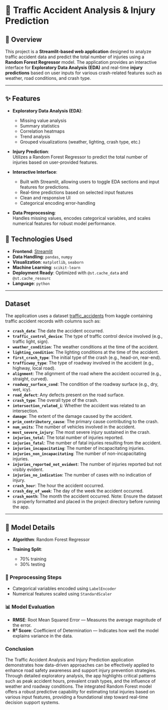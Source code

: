 # 🚗 Traffic Accident Analysis & Injury Prediction

## 📝 Overview

This project is a **Streamlit-based web application** designed to analyze traffic accident data and predict the total number of injuries using a **Random Forest Regressor** model. The application provides an interactive interface for **Exploratory Data Analysis (EDA)** and real-time **injury predictions** based on user inputs for various crash-related features such as weather, road conditions, and crash type.

---

## ✨ Features

- **Exploratory Data Analysis (EDA)**:  
  - Missing value analysis
  - Summary statistics
  - Correlation heatmaps
  - Trend analysis
  - Grouped visualizations (weather, lighting, crash type, etc.)

- **Injury Prediction**:  
  Utilizes a Random Forest Regressor to predict the total number of injuries based on user-provided features.

- **Interactive Interface**:  
  - Built with Streamlit, allowing users to toggle EDA sections and input features for predictions.
  - Real-time predictions based on selected input features
  - Clean and responsive UI
  - Categorical encoding error-handling

- **Data Preprocessing**:  
  Handles missing values, encodes categorical variables, and scales numerical features for robust model performance.


## 🧠 Technologies Used

- **Frontend**: [Streamlit](https://streamlit.io/)
- **Data Handling**: `pandas`, `numpy`
- **Visualization**: `matplotlib`, `seaborn`
- **Machine Learning**: `scikit-learn`
- **Deployment Ready**: Optimized with `@st.cache_data` and `@st.cache_resourc`
- **Language**: `python`
  
--------------------------------------------------------------------------------------------------------------------------------------
##  Dataset 

The application uses a dataset [traffic_accidents](https://www.kaggle.com/datasets/oktayrdeki/traffic-accidents?resource=download) from kaggle containing traffic accident records with columns such as:
- **`crash_date`**: The date the accident occurred.
- **`traffic_control_device`**: The type of traffic control device involved (e.g., traffic light, sign).
- **`weather_condition`**: The weather conditions at the time of the accident.
- **`lighting_condition`**: The lighting conditions at the time of the accident.
- **`first_crash_type`**: The initial type of the crash (e.g., head-on, rear-end).
- **`trafficway_type`**: The type of roadway involved in the accident (e.g., highway, local road).
- **`alignment`**: The alignment of the road where the accident occurred (e.g., straight, curved).
- **`roadway_surface_cond`**: The condition of the roadway surface (e.g., dry, wet, icy).
- **`road_defect`**: Any defects present on the road surface.
- **`crash_type`**: The overall type of the crash.
- **`intersection_related_i`**: Whether the accident was related to an intersection.
- **`damage`**: The extent of the damage caused by the accident.
- **`prim_contributory_cause`**: The primary cause contributing to the crash.
- **`num_units`**: The number of vehicles involved in the accident.
- **`most_severe_injury`**: The most severe injury sustained in the crash.
- **`injuries_total`**: The total number of injuries reported.
- **`injuries_fatal`**: The number of fatal injuries resulting from the accident.
- **`injuries_incapacitating`**: The number of incapacitating injuries.
- **`injuries_non_incapacitating`**: The number of non-incapacitating injuries.
- **`injuries_reported_not_evident`**: The number of injuries reported but not visibly evident.
- **`injuries_no_indication`**: The number of cases with no indication of injury.
- **`crash_hour`**: The hour the accident occurred.
- **`crash_day_of_week`**: The day of the week the accident occurred.
- **`crash_month`**: The month the accident occurred.
Note: Ensure the dataset is properly formatted and placed in the project directory before running the app.

---------------------------------------------------------------------------------
## 🤖 Model Details

- **Algorithm**: Random Forest Regressor

- **Training Split**: 
  - 70% training
  - 30% testing

### 🔄 Preprocessing Steps
- Categorical variables encoded using `LabelEncoder`
- Numerical features scaled using `StandardScaler`

### 📊 Model Evaluation
- **RMSE**: Root Mean Squared Error — Measures the average magnitude of the error.
- **R² Score**: Coefficient of Determination — Indicates how well the model explains variance in the data.

### Conclusion
The Traffic Accident Analysis and Injury Prediction application demonstrates how 
data-driven approaches can be effectively applied to enhance road safety awareness and 
support injury prevention strategies.
Through detailed exploratory analysis, the app highlights critical patterns such as peak 
accident hours, prevalent crash types, and the influence of weather and roadway conditions. 
The integrated Random Forest model offers a robust predictive capability for estimating total 
injuries based on various input features, providing a foundational step toward real-time decision 
support systems.
